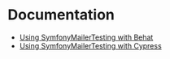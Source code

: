 # Documentation

- [Using SymfonyMailerTesting with Behat](./Behat.md)
- [Using SymfonyMailerTesting with Cypress](./Cypress.md)
